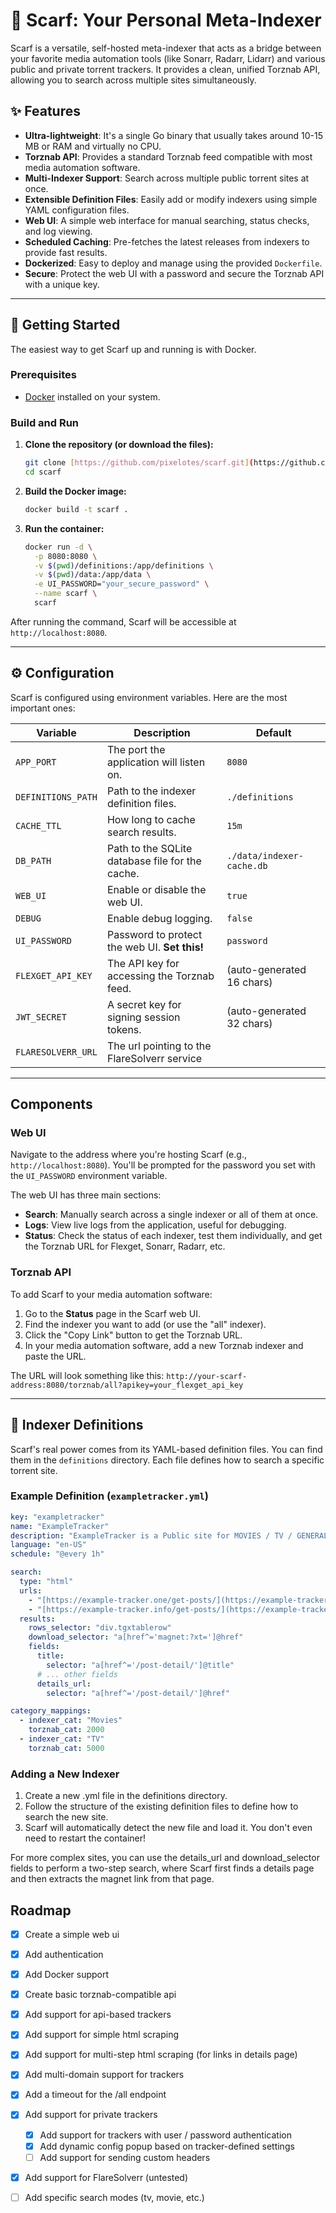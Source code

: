 # 🧣 Scarf: Your Personal Meta-Indexer

Scarf is a versatile, self-hosted meta-indexer that acts as a bridge between your favorite media automation tools (like Sonarr, Radarr, Lidarr) and various public and private torrent trackers. 
It provides a clean, unified Torznab API, allowing you to search across multiple sites simultaneously.

## ✨ Features

* **Ultra-lightweight**: It's a single Go binary that usually takes around 10-15 MB or RAM and virtually no CPU.
* **Torznab API**: Provides a standard Torznab feed compatible with most media automation software.
* **Multi-Indexer Support**: Search across multiple public torrent sites at once.
* **Extensible Definition Files**: Easily add or modify indexers using simple YAML configuration files.
* **Web UI**: A simple web interface for manual searching, status checks, and log viewing.
* **Scheduled Caching**: Pre-fetches the latest releases from indexers to provide fast results.
* **Dockerized**: Easy to deploy and manage using the provided `Dockerfile`.
* **Secure**: Protect the web UI with a password and secure the Torznab API with a unique key.

---

## 🚀 Getting Started

The easiest way to get Scarf up and running is with Docker.

### Prerequisites

* [Docker](https://docs.docker.com/get-docker/) installed on your system.

### Build and Run

1.  **Clone the repository (or download the files):**
    ```bash
    git clone [https://github.com/pixelotes/scarf.git](https://github.com/pixelotes/scarf.git)
    cd scarf
    ```

2.  **Build the Docker image:**
    ```bash
    docker build -t scarf .
    ```

3.  **Run the container:**
    ```bash
    docker run -d \
      -p 8080:8080 \
      -v $(pwd)/definitions:/app/definitions \
      -v $(pwd)/data:/app/data \
      -e UI_PASSWORD="your_secure_password" \
      --name scarf \
      scarf
    ```

After running the command, Scarf will be accessible at `http://localhost:8080`.

---

## ⚙️ Configuration

Scarf is configured using environment variables. Here are the most important ones:

| Variable          | Description                                                                 | Default                      |
| ----------------- | --------------------------------------------------------------------------- | ---------------------------- |
| `APP_PORT`        | The port the application will listen on.                                    | `8080`                       |
| `DEFINITIONS_PATH`| Path to the indexer definition files.                                       | `./definitions`              |
| `CACHE_TTL`       | How long to cache search results.                                           | `15m`                        |
| `DB_PATH`         | Path to the SQLite database file for the cache.                             | `./data/indexer-cache.db`    |
| `WEB_UI`          | Enable or disable the web UI.                                               | `true`                       |
| `DEBUG`           | Enable debug logging.                                                       | `false`                      |
| `UI_PASSWORD`     | Password to protect the web UI. **Set this!** | `password`                   |
| `FLEXGET_API_KEY` | The API key for accessing the Torznab feed.                                 | (auto-generated 16 chars)    |
| `JWT_SECRET`      | A secret key for signing session tokens.                                    | (auto-generated 32 chars)    |
| `FLARESOLVERR_URL` | The url pointing to the FlareSolverr service |  |

---

##  Components

### Web UI

Navigate to the address where you're hosting Scarf (e.g., `http://localhost:8080`). You'll be prompted for the password you set with the `UI_PASSWORD` environment variable.

The web UI has three main sections:

* **Search**: Manually search across a single indexer or all of them at once.
* **Logs**: View live logs from the application, useful for debugging.
* **Status**: Check the status of each indexer, test them individually, and get the Torznab URL for Flexget, Sonarr, Radarr, etc.

### Torznab API

To add Scarf to your media automation software:

1.  Go to the **Status** page in the Scarf web UI.
2.  Find the indexer you want to add (or use the "all" indexer).
3.  Click the "Copy Link" button to get the Torznab URL.
4.  In your media automation software, add a new Torznab indexer and paste the URL.

The URL will look something like this: `http://your-scarf-address:8080/torznab/all?apikey=your_flexget_api_key`

---

## 🧩 Indexer Definitions

Scarf's real power comes from its YAML-based definition files. You can find them in the `definitions` directory. Each file defines how to search a specific torrent site.

### Example Definition (`exampletracker.yml`)

```yaml
key: "exampletracker"
name: "ExampleTracker"
description: "ExampleTracker is a Public site for MOVIES / TV / GENERAL"
language: "en-US"
schedule: "@every 1h"

search:
  type: "html"
  urls:
    - "[https://example-tracker.one/get-posts/](https://example-tracker.one/get-posts/){{if .Query}}keywords:{{.Query}}{{end}}"
    - "[https://example-tracker.info/get-posts/](https://example-tracker.one/get-posts/){{if .Query}}keywords:{{.Query}}{{end}}"
  results:
    rows_selector: "div.tgxtablerow"
    download_selector: "a[href^='magnet:?xt=']@href"
    fields:
      title:
        selector: "a[href^='/post-detail/']@title"
      # ... other fields
      details_url:
        selector: "a[href^='/post-detail/']@href"

category_mappings:
  - indexer_cat: "Movies"
    torznab_cat: 2000
  - indexer_cat: "TV"
    torznab_cat: 5000
```

### Adding a New Indexer
1. Create a new .yml file in the definitions directory.
2. Follow the structure of the existing definition files to define how to search the new site.
3. Scarf will automatically detect the new file and load it. You don't even need to restart the container!

For more complex sites, you can use the details_url and download_selector fields to perform a two-step search, where Scarf first finds a details page and then extracts the magnet link from that page.


## Roadmap

- [X] Create a simple web ui
- [X] Add authentication
- [X] Add Docker support
- [X] Create basic torznab-compatible api
- [X] Add support for api-based trackers
- [X] Add support for simple html scraping
- [X] Add support for multi-step html scraping (for links in details page)
- [X] Add multi-domain support for trackers
- [X] Add a timeout for the /all endpoint
- [X] Add support for private trackers
  - [X] Add support for trackers with user / password authentication
  - [X] Add dynamic config popup based on tracker-defined settings
  - [ ] Add support for sending custom headers
- [X] Add support for FlareSolverr (untested)
- [ ] Add specific search modes (tv, movie, etc.)


